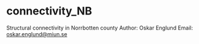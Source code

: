 # connectivity_NB
Structural connectivity in Norrbotten county
Author: Oskar Englund
Email: oskar.englund@miun.se
